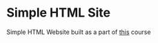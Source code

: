 # Simple HTML Site

Simple HTML Website built as a part of [this](https://www.udemy.com/course/the-complete-web-development-bootcamp/) course
